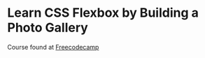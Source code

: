 # Learn CSS Flexbox by Building a Photo Gallery
Course found at [Freecodecamp](https://www.freecodecamp.org/learn/2022/responsive-web-design/learn-css-flexbox-by-building-a-photo-gallery)